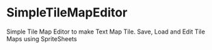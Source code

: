 # SimpleTileMapEditor
Simple Tile Map Editor to make Text Map Tile. Save, Load and Edit Tile Maps using SpriteSheets
